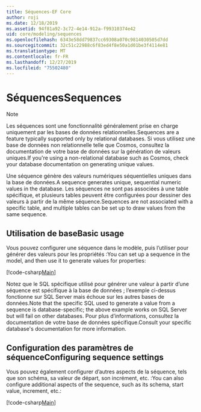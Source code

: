 ```yaml
---
title: Séquences-EF Core
author: roji
ms.date: 12/18/2019
ms.assetid: 94f81a92-3c72-4e14-912a-f99310374e42
uid: core/modeling/sequences
ms.openlocfilehash: 6343e58dd79837cc69308a070c9814030505d7dd
ms.sourcegitcommit: 32c51c22988c6f83ed4f8e50a1d01be3f4114e81
ms.translationtype: MT
ms.contentlocale: fr-FR
ms.lasthandoff: 12/27/2019
ms.locfileid: "75502480"
---
```

# <a name="sequences"></a><span data-ttu-id="57c10-102">Séquences</span><span class="sxs-lookup"><span data-stu-id="57c10-102">Sequences</span></span>

> [!NOTE]  
> <span data-ttu-id="57c10-103">Les séquences sont une fonctionnalité généralement prise en charge uniquement par les bases de données relationnelles.</span><span class="sxs-lookup"><span data-stu-id="57c10-103">Sequences are a feature typically supported only by relational databases.</span></span> <span data-ttu-id="57c10-104">Si vous utilisez une base de données non relationnelle telle que Cosmos, consultez la documentation de votre base de données sur la génération de valeurs uniques.</span><span class="sxs-lookup"><span data-stu-id="57c10-104">If you're using a non-relational database such as Cosmos, check your database documentation on generating unique values.</span></span>

<span data-ttu-id="57c10-105">Une séquence génère des valeurs numériques séquentielles uniques dans la base de données.</span><span class="sxs-lookup"><span data-stu-id="57c10-105">A sequence generates unique, sequential numeric values in the database.</span></span> <span data-ttu-id="57c10-106">Les séquences ne sont pas associées à une table spécifique, et plusieurs tables peuvent être configurées pour dessiner des valeurs à partir de la même séquence.</span><span class="sxs-lookup"><span data-stu-id="57c10-106">Sequences are not associated with a specific table, and multiple tables can be set up to draw values from the same sequence.</span></span>

## <a name="basic-usage"></a><span data-ttu-id="57c10-107">Utilisation de base</span><span class="sxs-lookup"><span data-stu-id="57c10-107">Basic usage</span></span>

<span data-ttu-id="57c10-108">Vous pouvez configurer une séquence dans le modèle, puis l’utiliser pour générer des valeurs pour les propriétés :</span><span class="sxs-lookup"><span data-stu-id="57c10-108">You can set up a sequence in the model, and then use it to generate values for properties:</span></span>

[!code-csharp[Main](../../../samples/core/Modeling/FluentAPI/Sequence.cs?name=Sequence&highlight=3,7)]

<span data-ttu-id="57c10-109">Notez que le SQL spécifique utilisé pour générer une valeur à partir d’une séquence est spécifique à la base de données ; l’exemple ci-dessus fonctionne sur SQL Server mais échoue sur les autres bases de données.</span><span class="sxs-lookup"><span data-stu-id="57c10-109">Note that the specific SQL used to generate a value from a sequence is database-specific; the above example works on SQL Server but will fail on other databases.</span></span> <span data-ttu-id="57c10-110">Pour plus d’informations, consultez la documentation de votre base de données spécifique.</span><span class="sxs-lookup"><span data-stu-id="57c10-110">Consult your specific database's documentation for more information.</span></span>

## <a name="configuring-sequence-settings"></a><span data-ttu-id="57c10-111">Configuration des paramètres de séquence</span><span class="sxs-lookup"><span data-stu-id="57c10-111">Configuring sequence settings</span></span>

<span data-ttu-id="57c10-112">Vous pouvez également configurer d’autres aspects de la séquence, tels que son schéma, sa valeur de départ, son incrément, etc. :</span><span class="sxs-lookup"><span data-stu-id="57c10-112">You can also configure additional aspects of the sequence, such as its schema, start value, increment, etc.:</span></span>

[!code-csharp[Main](../../../samples/core/Modeling/FluentAPI/SequenceConfiguration.cs?name=SequenceConfiguration&highlight=3-5)]
